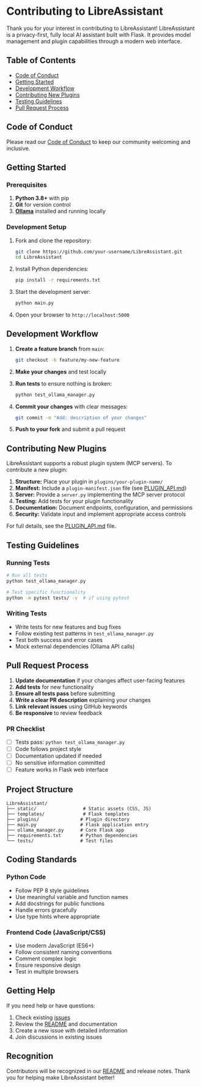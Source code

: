 # Contributing to LibreAssistant

Thank you for your interest in contributing to LibreAssistant! LibreAssistant is a privacy-first, fully local AI assistant built with Flask. It provides model management and plugin capabilities through a modern web interface.

## Table of Contents

- [Code of Conduct](#code-of-conduct)
- [Getting Started](#getting-started)
- [Development Workflow](#development-workflow)
- [Contributing New Plugins](#contributing-new-plugins)
- [Testing Guidelines](#testing-guidelines)
- [Pull Request Process](#pull-request-process)

## Code of Conduct

Please read our [Code of Conduct](CODE_OF_CONDUCT.md) to keep our community welcoming and inclusive.

## Getting Started

### Prerequisites

1. **Python 3.8+** with pip
2. **Git** for version control
3. **[Ollama](https://ollama.ai/)** installed and running locally

### Development Setup

1. Fork and clone the repository:
   ```bash
   git clone https://github.com/your-username/LibreAssistant.git
   cd LibreAssistant
   ```

2. Install Python dependencies:
   ```bash
   pip install -r requirements.txt
   ```

3. Start the development server:
   ```bash
   python main.py
   ```

4. Open your browser to `http://localhost:5000`

## Development Workflow

1. **Create a feature branch** from `main`:
   ```bash
   git checkout -b feature/my-new-feature
   ```

2. **Make your changes** and test locally

3. **Run tests** to ensure nothing is broken:
   ```bash
   python test_ollama_manager.py
   ```

4. **Commit your changes** with clear messages:
   ```bash
   git commit -m "Add: description of your changes"
   ```

5. **Push to your fork** and submit a pull request

## Contributing New Plugins

LibreAssistant supports a robust plugin system (MCP servers). To contribute a new plugin:

1. **Structure:** Place your plugin in `plugins/your-plugin-name/`
2. **Manifest:** Include a `plugin-manifest.json` file (see [PLUGIN_API.md](./PLUGIN_API.md))
3. **Server:** Provide a `server.py` implementing the MCP server protocol
4. **Testing:** Add tests for your plugin functionality
5. **Documentation:** Document endpoints, configuration, and permissions
6. **Security:** Validate input and implement appropriate access controls

For full details, see the [PLUGIN_API.md](./PLUGIN_API.md) file.

## Testing Guidelines

### Running Tests

```bash
# Run all tests
python test_ollama_manager.py

# Test specific functionality
python -m pytest tests/ -v  # if using pytest
```

### Writing Tests

- Write tests for new features and bug fixes
- Follow existing test patterns in `test_ollama_manager.py`
- Test both success and error cases
- Mock external dependencies (Ollama API calls)

## Pull Request Process

1. **Update documentation** if your changes affect user-facing features
2. **Add tests** for new functionality
3. **Ensure all tests pass** before submitting
4. **Write a clear PR description** explaining your changes
5. **Link relevant issues** using GitHub keywords
6. **Be responsive** to review feedback

### PR Checklist

- [ ] Tests pass: `python test_ollama_manager.py`
- [ ] Code follows project style
- [ ] Documentation updated if needed
- [ ] No sensitive information committed
- [ ] Feature works in Flask web interface

## Project Structure

```
LibreAssistant/
├── static/                 # Static assets (CSS, JS)
├── templates/              # Flask templates
├── plugins/               # Plugin directory
├── main.py                # Flask application entry
├── ollama_manager.py      # Core Flask app
├── requirements.txt       # Python dependencies
└── tests/                 # Test files
```

## Coding Standards

### Python Code

- Follow PEP 8 style guidelines
- Use meaningful variable and function names
- Add docstrings for public functions
- Handle errors gracefully
- Use type hints where appropriate

### Frontend Code (JavaScript/CSS)

- Use modern JavaScript (ES6+)
- Follow consistent naming conventions
- Comment complex logic
- Ensure responsive design
- Test in multiple browsers

## Getting Help

If you need help or have questions:

1. Check existing [issues](https://github.com/aubreyhayes47/LibreAssistant/issues)
2. Review the [README](./README.md) and documentation
3. Create a new issue with detailed information
4. Join discussions in existing issues

## Recognition

Contributors will be recognized in our [README](./README.md) and release notes. Thank you for helping make LibreAssistant better!